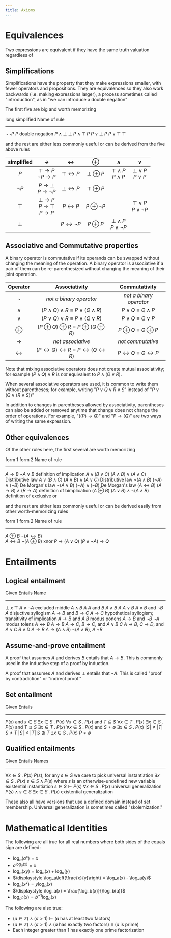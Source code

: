 ```yaml
---
title: Axioms
...
```


# Equivalences

Two expressions are equivalent if they have the same truth valuation regardless of 

## Simplifications

Simplifications have the property that they make expressions smaller, with fewer operators and propositions.
They are equivalences so they also work backwards (i.e. making expressions larger), a process sometimes called "introduction", as in "we can introduce a double negation"

The first five are big and worth memorizing

 long                    simplified                 Name of rule
----------------------  ------------------------    ----------------------------
$\lnot \lnot P$         $P$                         double negation
$P \land \bot$          $\bot$
$P \land \top$          $P$
$P \lor \bot$           $P$
$P \lor \top$           $\top$

and the rest are either less commonly useful or can be derived from the five above rules

| simplified |$\rightarrow$|$\leftrightarrow$|$\oplus$|$\land$|$\lor$|
|:------:|:-----------:|:---------------:|:------:|:-----:|:----:|
|$P$|$\top \rightarrow P$<br/>$\lnot P \rightarrow P$|$\top \leftrightarrow P$|$\bot \oplus P$|$\top \land P$<br/>$P \land P$|$\bot \lor P$<br/>$P \lor P$|
|$\lnot P$|$P \rightarrow \bot$<br/>$P \rightarrow \lnot P$|$\bot \leftrightarrow P$|$\top \oplus P$|||
|$\top$|$\bot \rightarrow P$<br/>$P \rightarrow \top$<br/>$P \rightarrow P$|$P \leftrightarrow P$|$P \oplus \lnot P$||$\top \lor P$<br/>$P \lor \lnot P$|
|$\bot$||$P \leftrightarrow \lnot P$|$P \oplus P$|$\bot \land P$<br/>$P \land \lnot P$||

## Associative and Commutative properties

A binary operator is commutative if its operands can be swapped without changing the meaning of the operation.
A binary operator is associative if a pair of them can be re-parenthesized without changing the meaning of their joint operation.

|Operator|Associativity|Commutativity|
|:------:|:-----------:|:-----------:|
|$\lnot$ |*not a binary operator*|*not a binary operator*|
|$\land$ |$(P \land Q) \land R \equiv P \land (Q \land R)$|$P \land Q \equiv Q \land P$|
|$\lor$ |$(P \lor Q) \lor R \equiv P \lor (Q \lor R)$|$P \lor Q \equiv Q \lor P$|
|$\oplus$ |$(P \oplus Q) \oplus R \equiv P \oplus (Q \oplus R)$|$P \oplus Q \equiv Q \oplus P$|
|$\rightarrow$|*not associative*|*not commutative*|
|$\leftrightarrow$|$(P \leftrightarrow Q) \leftrightarrow R \equiv P \leftrightarrow (Q \leftrightarrow R)$|$P \leftrightarrow Q \equiv Q \leftrightarrow P$|

Note that mixing associative operators does not create mutual associativity; for example $(P \land Q) \lor R$ is *not* equivalent to $P \land (Q \lor R)$.

When several associative operators are used, it is common to write them without parentheses;
for example, writing "$P \lor Q \lor R \lor S$" instead of "$P \lor \big(Q \lor (R \lor S)\big)$"

In addition to changes in parentheses allowed by associativity, parentheses can also be added or removed anytime that change does not change the order of operations.
For example, "$((P) \rightarrow Q)$" and "$P \rightarrow (Q)$" are two ways of writing the same expression.


## Other equivalences

Of the other rules here, the first several are worth memorizing

 form 1                  form 2                                         Name of rule
----------------------  -------------------------------                 ----------------------------
$A \rightarrow B$       $\lnot A \lor B$                                definition of implication
$A \land (B \lor C)$    $(A \land B) \lor (A \land C)$                  Distributive law
$A \lor (B \land C)$    $(A \lor B) \land (A \lor C)$                   Distributive law
$\lnot (A \land B)$     $(\lnot A) \lor (\lnot B)$                      De Morgan's law
$\lnot (A \lor B)$      $(\lnot A) \land (\lnot B)$                     De Morgan's law
$(A \leftrightarrow B)$ $(A \rightarrow B) \land (B \rightarrow A)$     definition of bimplication
$(A \oplus B)$          $(A \lor B) \land \lnot (A \land B)$            definition of exclusive or

and the rest are either less commonly useful or can be derived easily from other worth-memorizing rules

 form 1                      form 2                             Name of rule
----------------------      ---------------------------------   ----------------------------
$A \oplus B$                $\lnot (A \leftrightarrow B)$       
$A \leftrightarrow B$       $\lnot (A \oplus B)$                xnor
$P \rightarrow (A \lor Q)$  $(P \land \lnot A) \rightarrow Q$

# Entailments

## Logical entailment

Given                                                       Entails                         Name
-------------------------------------------------------     -----------------------------   --------------------
$\bot$                                                      ${x}$
                                                            ${\top}$
                                                            ${A \lor \lnot A}$              excluded middle
$A \land B$                                                 ${A}$
$A$ and $B$                                                 ${A \land B}$
$A$                                                         ${A \lor B}$
$A \lor B$ and $\lnot B$                                    ${A}$                           disjuctive syllogism
$A \rightarrow B$ and $B \rightarrow C$                     ${A \rightarrow C}$             hypothetical syllogism; transitivity of implication
$A \rightarrow B$ and $A$                                   ${B}$                           modus ponens
$A \rightarrow B$ and $\lnot B$                             ${\lnot A}$                     modus tolens
$A \leftrightarrow B$                                       ${A \rightarrow B}$
${A \rightarrow C}$, ${B \rightarrow C}$, and ${A \lor B}$  ${C}$
${A \rightarrow B}$, ${C \rightarrow D}$, and ${A \lor C}$  ${B \lor D}$
$A \rightarrow B$                                           ${A \rightarrow (A \land B)}$
$\lnot(A \land B)$, $A$                                     ${\lnot B}$

## Assume-and-prove entailment

A proof that assumes $A$ and derives $B$ entails that $A \rightarrow B$. This is commonly used in the inductive step of a proof by induction.

A proof that assumes $A$ and derives $\bot$ entails that $\lnot A$. This is called "proof by contradiction" or "indirect proof."



## Set entailment

Given                                                       Entails
-------------------------------------------------------     -----------------------------
$P(x)$ and $x \in S$                                        $\exists x \in S \;.\; P(x)$
$\forall x \in S \;.\; P(x)$ and $T \subseteq S$            $\forall x \in T \;.\; P(x)$
$\exists x \in S \;.\; P(x)$ and $T \supseteq S$            $\exists x \in T \;.\; P(x)$
$\forall x \in S \;.\; P(x)$ and $S \neq \emptyset$         $\exists x \in S \;.\; P(x)$
$|S| \neq |T|$                                              $S \neq T$
$|S| < |T|$                                                 $S \not \supseteq T$
$\exists x \in S \;.\; P(x)$                                $P \neq \emptyset$


## Qualified entailments

Given                             Entails                                                               Names
--------------------------------  -----------------------------                                         ------
$\forall x \in S \;.\; P(x)$      $P(s)$, for any $s \in S$ we care to pick                             universal instantiation
$\exists x \in S \;.\; P(x)$      $s \in S \land P(s)$ where $s$ is an otherwise-undefined new variable existential instantiation 
$s \in S \vdash P(s)$             $\forall x \in S \;.\; P(x)$                                          universal generalization
$P(s) \land s \in S$              $\exists x \in S \;.\; P(x)$                                          existential generalization

These also all have versions that use a defined domain instead of set membership.
Universal generalization is sometimes called "skolemization."


# Mathematical Identities

The following are all true for all real numbers where both sides of the equals sign are defined:

- $\displaystyle \log_a(a^x) = x$
- $\displaystyle a^{\log_a(x)} = x$
- $\displaystyle \log_a(x y) = \log_a(x) + \log_a(y)$
- $\displaystyle \log_a\left(\frac{x}{y}\right) = \log_a(x) - \log_a(y)$
- $\displaystyle \log_a(x^y) = y \log_a(x)$
- $\displaystyle \log_a(x) = \frac{\log_b(x)}{\log_b(a)}$
- $\displaystyle \log_{a^b}(x) = b^{-1}\log_a(x)$

The following are also true:

- $(a \in \mathbb Z) \land (a > 1) \vDash (a$ has at least two factors$)$
- $(a \in \mathbb Z) \land (a > 1) \land (a$ has exactly two factors$) \equiv (a$ is prime$)$
- Each integer greater than 1 has exactly one prime factorization

